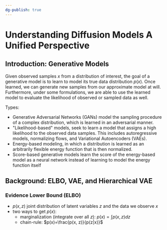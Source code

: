 ```yaml
---
dg-publish: true
---
```


# Understanding Diffusion Models A Unified Perspective

## Introduction: Generative Models

Given observed samples $x$ from a distribution of interest, the goal of a generative model is to learn to model its true data distribution $p(x)$. Once learned, we can generate new samples from our approximate model at will. Furthermore, under some formulations, we are able to use the learned model to evaluate the likelihood of observed or sampled data as well.

Types:

- Generative Adversarial Networks (GANs) model the sampling procedure of a complex distribution, which is learned in an adversarial manner.
- "Likelihood-based" models, seek to learn a model that assigns a high likelihood to the observed data samples. This includes autoregressive models, normalizing flows, and Variational Autoencoders (VAEs).
- Energy-based modeling, in which a distribution is learned as an arbitrarily flexible energy function that is then normalized.
- Score-based generative models learn the score of the energy-based model as a neural network instead of learning to model the energy function itself

## Background: ELBO, VAE, and Hierarchical VAE

### Evidence Lower Bound (ELBO)

- $p(x, z)$ joint distribution of latent variables $z$ and the data we observe $x$
- two ways to get $p(x)$:
	- marginalization (integrate over all $z$): $p(x) = \int p(x, z)dz$
	- chain-rule: $p(x)=\frac{p(x, z)}{p(z|x)}$
